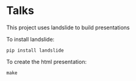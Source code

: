Talks
=====

This project uses landslide to build presentations

To install landslide:

`pip install landslide`

To create the html presentation:

`make`

